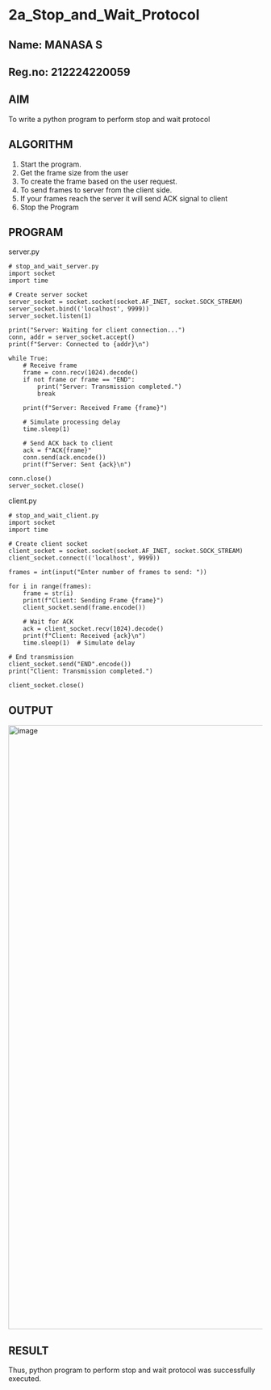 # 2a_Stop_and_Wait_Protocol
## Name: MANASA S
## Reg.no: 212224220059
## AIM 
To write a python program to perform stop and wait protocol
## ALGORITHM
1. Start the program.
2. Get the frame size from the user
3. To create the frame based on the user request.
4. To send frames to server from the client side.
5. If your frames reach the server it will send ACK signal to client
6. Stop the Program
## PROGRAM
server.py
```
# stop_and_wait_server.py
import socket
import time

# Create server socket
server_socket = socket.socket(socket.AF_INET, socket.SOCK_STREAM)
server_socket.bind(('localhost', 9999))
server_socket.listen(1)

print("Server: Waiting for client connection...")
conn, addr = server_socket.accept()
print(f"Server: Connected to {addr}\n")

while True:
    # Receive frame
    frame = conn.recv(1024).decode()
    if not frame or frame == "END":
        print("Server: Transmission completed.")
        break

    print(f"Server: Received Frame {frame}")

    # Simulate processing delay
    time.sleep(1)

    # Send ACK back to client
    ack = f"ACK{frame}"
    conn.send(ack.encode())
    print(f"Server: Sent {ack}\n")

conn.close()
server_socket.close()
```
client.py
```
# stop_and_wait_client.py
import socket
import time

# Create client socket
client_socket = socket.socket(socket.AF_INET, socket.SOCK_STREAM)
client_socket.connect(('localhost', 9999))

frames = int(input("Enter number of frames to send: "))

for i in range(frames):
    frame = str(i)
    print(f"Client: Sending Frame {frame}")
    client_socket.send(frame.encode())

    # Wait for ACK
    ack = client_socket.recv(1024).decode()
    print(f"Client: Received {ack}\n")
    time.sleep(1)  # Simulate delay

# End transmission
client_socket.send("END".encode())
print("Client: Transmission completed.")

client_socket.close()
```
## OUTPUT
<img width="1919" height="1195" alt="image" src="https://github.com/user-attachments/assets/db7cbc50-907b-460f-8060-6c50eb671c80" />

## RESULT
Thus, python program to perform stop and wait protocol was successfully executed.
